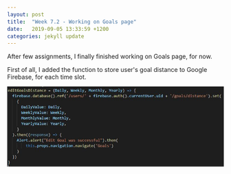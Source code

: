 ```yaml
---
layout: post
title:  "Week 7.2 - Working on Goals page"
date:   2019-09-05 13:33:59 +1200
categories: jekyll update
---
```


After few assignments, I finally finished working on Goals page, for now.

First of all, I added the function to store user's goal distance to Google Firebase, for each time slot.

![editGoalsDistance function](/assets/img/Week_7_2_1.JPG)

